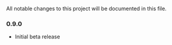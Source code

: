 All notable changes to this project will be documented in this file.

### 0.9.0

- Initial beta release
